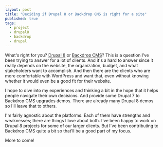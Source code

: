 ```yaml
---
layout: post
title: "Deciding if Drupal 8 or Backdrop CMS is right for a site"
published: true
tags: 
  - project
  - drupal8
  - backdrop
  - drupal
---
```


What's right for you? [Drupal 8](https://drupal.org) or [Backdrop CMS](https://backdropcms.org)? This is a question I've been trying to answer for a lot of clients. And it's a hard to answer since it really depends on the website, the organization, budget, and what stakeholders want to accomplish. And then there are the clients who are more comfortable with WordPress and want that, even without knowing whether it would even be a good fit for their website.

I hope to dive into my experiences and thinking a bit in the hope that it helps people navigate their own decisions. And provide some Drupal 7 to Backdrop CMS upgrades demos. There are already many Drupal 8 demos so I'll leave that to others.

I'm fairly agnostic about the platforms. Each of them have strengths and weaknesses; there are things I love about both. I've been happy to work on Drupal 8 projects for some of our larger clients. But I've been contributing to Backdrop CMS quite a bit so that'll be a good part of my focus.

More to come!
